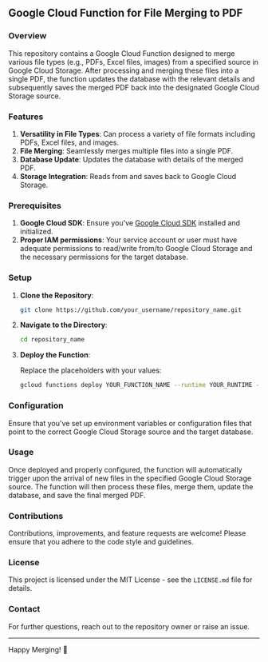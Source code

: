 ## Google Cloud Function for File Merging to PDF

### Overview

This repository contains a Google Cloud Function designed to merge various file types (e.g., PDFs, Excel files, images) from a specified source in Google Cloud Storage. After processing and merging these files into a single PDF, the function updates the database with the relevant details and subsequently saves the merged PDF back into the designated Google Cloud Storage source.

### Features

1. **Versatility in File Types**: Can process a variety of file formats including PDFs, Excel files, and images.
2. **File Merging**: Seamlessly merges multiple files into a single PDF.
3. **Database Update**: Updates the database with details of the merged PDF.
4. **Storage Integration**: Reads from and saves back to Google Cloud Storage.

### Prerequisites

1. **Google Cloud SDK**: Ensure you've [Google Cloud SDK](https://cloud.google.com/sdk/docs/install) installed and initialized.
2. **Proper IAM permissions**: Your service account or user must have adequate permissions to read/write from/to Google Cloud Storage and the necessary permissions for the target database.

### Setup

1. **Clone the Repository**: 

   ```bash
   git clone https://github.com/your_username/repository_name.git
   ```

2. **Navigate to the Directory**:

   ```bash
   cd repository_name
   ```

3. **Deploy the Function**:

   Replace the placeholders with your values:

   ```bash
   gcloud functions deploy YOUR_FUNCTION_NAME --runtime YOUR_RUNTIME --trigger-resource YOUR_TRIGGER_BUCKET --trigger-event google.storage.object.finalize
   ```

### Configuration

Ensure that you've set up environment variables or configuration files that point to the correct Google Cloud Storage source and the target database.

### Usage

Once deployed and properly configured, the function will automatically trigger upon the arrival of new files in the specified Google Cloud Storage source. The function will then process these files, merge them, update the database, and save the final merged PDF.

### Contributions

Contributions, improvements, and feature requests are welcome! Please ensure that you adhere to the code style and guidelines.

### License

This project is licensed under the MIT License - see the `LICENSE.md` file for details.

### Contact

For further questions, reach out to the repository owner or raise an issue.

---

Happy Merging! 🚀

